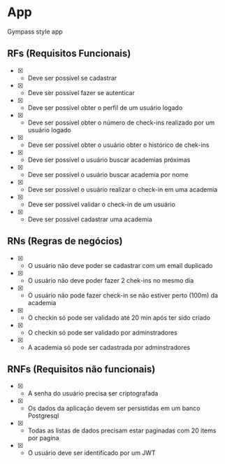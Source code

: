 # App

Gympass style app

## RFs (Requisitos Funcionais)

 - [x] - Deve ser possível se cadastrar
 - [x] - Deve ser possível fazer se autenticar
 - [x] - Deve ser possível obter o perfil de um usuário logado
 - [x] - Deve ser possível obter o número de check-ins realizado por um usuário logado
 - [x] - Deve ser possível obter o usuário obter o histórico de chek-ins
 - [x] - Deve ser possível o usuário buscar academias próximas
 - [x] - Deve ser possível o usuário buscar academia por nome
 - [x] - Deve ser possível o usuário realizar o check-in em uma academia
 - [x] - Deve ser possível validar o check-in de um usuário
 - [x] - Deve ser possível cadastrar uma academia

## RNs (Regras de negócios)
- [x] - O usuário não deve poder se cadastrar com um email duplicado
- [x] - O usuário não deve poder fazer 2 chek-ins no mesmo dia
- [x] - O usuário não pode fazer check-in se não estiver perto (100m) da academia
- [x] - O checkin só pode ser validado até 20 min após ter sido criado
- [x] - O checkin só pode ser validado por adminstradores
- [x] - A academia só pode ser cadastrada por adminstradores


## RNFs (Requisitos não funcionais) 

- [x] - A senha do usuário precisa ser criptografada
- [x] - Os dados da aplicação devem ser persistidas em um banco Postgresql
- [x] - Todas as listas de dados precisam estar paginadas com 20 items por pagina
- [x] - O usuário deve ser identificado por um JWT
